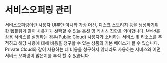 # 서비스오퍼링 관리
서비스오퍼링이란 사용자 UI뿐만 아니라 가상 머신, 디스크 스토리지 등을 생성하기위한 템플릿과 같이 사용자가 선택할 수 있는 옵션 및 리소스 집합을 의미합니다. 
Mold를 상용 서비스를 실행하는 경우(Public Cloud) 사용자가 소비하는 서비스 및 리소스를 추적하고 해당 사용에 대해 비용을 청구할 수 있는 상품의 기본 베이스가 될 수 있습니다. 
Private Cloud와 같이 사용하는 데 비용을 청구하지 않더라도 사용하는 서비스와 어떤 서비스 오퍼링이 많은지를 추적 할 수 있습니다










